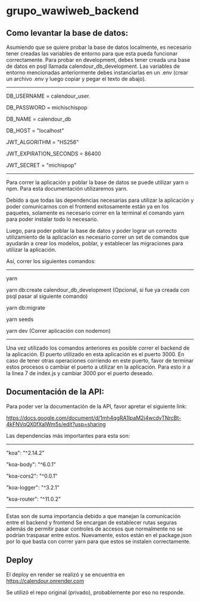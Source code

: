 # grupo_wawiweb_backend

## Como levantar la base de datos:

Asumiendo que se quiere probar la base de datos localmente, es necesario tener creadas las variables de entorno para que esta pueda funcionar correctamente. Para probar en development, debes tener creada una base de datos en psql llamada calendour_db_development. Las variables de entorno mencionadas anteriormente debes instanciarlas en un .env (crear un archivo .env y luego copiar y pegar el texto de abajo).

------
DB_USERNAME = calendour_user.

DB_PASSWORD = michischispop 

DB_NAME = calendour_db

DB_HOST = "localhost"

JWT_ALGORITHM = "HS256"

JWT_EXPIRATION_SECONDS = 86400

JWT_SECRET = "michispop"

-----

Para correr la aplicación y poblar la base de datos se puede utilizar yarn o npm. Para esta documentación utilizaremos yarn.

Debido a que todas las dependencias necesarias para utilizar la aplicación y poder comunicarnos con el frontend exitosamente están ya en los paquetes, solamente es necesario correr en la terminal el comando yarn para poder instalar todo lo necesario.  

Luego, para poder poblar la base de datos y poder lograr un correcto utilizamiento de la aplicación es necesario correr un set de comandos que ayudarán a crear los modelos, poblar, y establecer las migraciones para utilizar la aplicación. 

Así, correr los siguientes comandos:

-----
yarn

yarn db:create calendour_db_development (Opcional, si fue ya creada con psql pasar al siguiente comando)

yarn db:migrate

yarn seeds

yarn dev (Correr aplicación con nodemon)

-------

Una vez utilizado los comandos anteriores es posible correr el backend de la aplicación. El puerto utilizado en esta aplicación es el puerto 3000. En caso de tener otras operaciones corriendo en este puerto, favor de terminar estos procesos o cambiar el puerto a utilizar en la aplicación. Para esto ir a la linea 7 de index.js y cambiar 3000 por el puerto deseado. 

## Documentación de la API:

Para poder ver la documentación de la API, favor apretar el siguiente link:

https://docs.google.com/document/d/1mh4qgRA1lpaM2j4wcdyTNrcBt-4kFNVqQX0fXalWm5s/edit?usp=sharing

Las dependencias más importantes para esta son:

--------
"koa": "^2.14.2"

"koa-body": "^6.0.1"

"koa-cors2": "^0.0.1"

"koa-logger": "^3.2.1"

"koa-router": "^11.0.2"

--------

Estas son de suma importancia debido a que manejan la comunicación entre el backend y frontend
Se encargan de establecer rutas seguras además de permitir pasar controles de accesos que normalmente no se podrían traspasar entre estos.
Nuevamente, estos están en el package.json por lo que basta con correr yarn para que estos se instalen correctamente.

## Deploy
El deploy en render se realizó y se encuentra en 
https://calendour.onrender.com

Se utilizó el repo original (privado), probablemente por eso no responde.